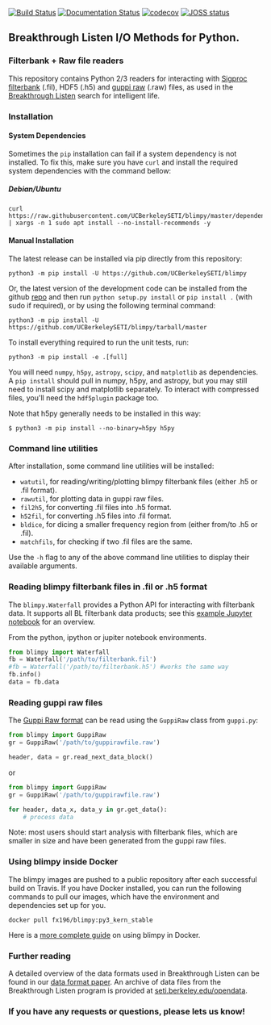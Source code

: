 [![Build Status](https://travis-ci.org/UCBerkeleySETI/blimpy.svg?branch=master)](https://travis-ci.org/UCBerkeleySETI/blimpy)
[![Documentation Status](https://readthedocs.org/projects/blimpy/badge/?version=latest)](https://blimpy.readthedocs.io/en/latest/?badge=latest)
[![codecov](https://codecov.io/gh/UCBerkeleySETI/blimpy/branch/master/graph/badge.svg)](https://codecov.io/gh/UCBerkeleySETI/blimpy)
 [![JOSS status](http://joss.theoj.org/papers/e58ef21f0a924041bf9438fd75f8aed0/status.svg)](http://joss.theoj.org/papers/e58ef21f0a924041bf9438fd75f8aed0)

## Breakthrough Listen I/O Methods for Python.

### Filterbank + Raw file readers

This repository contains Python 2/3 readers for interacting with [Sigproc filterbank](http://sigproc.sourceforge.net/sigproc.pdf) (.fil), HDF5 (.h5) and [guppi raw](https://baseband.readthedocs.io/en/stable/guppi/) (.raw) files,
as used in the [Breakthrough Listen](https://seti.berkeley.edu) search for intelligent life.


### Installation

#### System Dependencies
Sometimes the `pip` installation can fail if a system dependency is not installed. To fix this, make sure you have `curl` and install the required system dependencies with the command bellow:

##### Debian/Ubuntu
```
curl https://raw.githubusercontent.com/UCBerkeleySETI/blimpy/master/dependencies.txt | xargs -n 1 sudo apt install --no-install-recommends -y
```

#### Manual Installation

The latest release can be installed via pip directly from this repository:

```
python3 -m pip install -U https://github.com/UCBerkeleySETI/blimpy
```

Or, the latest version of the development code can be installed from the github [repo](https://github.com/UCBerkeleySETI/blimpy) and then run `python setup.py install` or `pip install .` (with sudo if required), or by using the following terminal command:

```
python3 -m pip install -U https://github.com/UCBerkeleySETI/blimpy/tarball/master
```

To install everything required to run the unit tests, run:

```
python3 -m pip install -e .[full]
```

You will need `numpy`, `h5py`, `astropy`, `scipy`, and `matplotlib` as dependencies. A `pip install` should pull in numpy, h5py, and astropy, but you may still need to install scipy and matplotlib separately.
To interact with compressed files, you'll need the `hdf5plugin` package too.

Note that h5py generally needs to be installed in this way:

```
$ python3 -m pip install --no-binary=h5py h5py
```

### Command line utilities

After installation, some command line utilities will be installed:
* `watutil`, for reading/writing/plotting blimpy filterbank files (either .h5 or .fil format).
* `rawutil`, for plotting data in guppi raw files.
* `fil2h5`, for converting .fil files into .h5 format.
* `h52fil`, for converting .h5 files into .fil format.
* `bldice`, for dicing a smaller frequency region from (either from/to .h5 or .fil).
* `matchfils`, for checking if two .fil files are the same.

Use the `-h` flag to any of the above command line utilities to display their available arguments.

### Reading blimpy filterbank files in .fil or .h5 format

The `blimpy.Waterfall`  provides a Python API for interacting with filterbank data. It supports all BL filterbank data products; see this [example Jupyter notebook](https://github.com/UCBerkeleySETI/blimpy/blob/master/examples/voyager.ipynb) for an overview.

From the python, ipython or jupiter notebook environments.

```python
from blimpy import Waterfall
fb = Waterfall('/path/to/filterbank.fil')
#fb = Waterfall('/path/to/filterbank.h5') #works the same way
fb.info()
data = fb.data
```

### Reading guppi raw files
The [Guppi Raw format](https://github.com/UCBerkeleySETI/breakthrough/blob/master/doc/RAW-File-Format.md) can be read using the `GuppiRaw` class from `guppi.py`:

```python
from blimpy import GuppiRaw
gr = GuppiRaw('/path/to/guppirawfile.raw')

header, data = gr.read_next_data_block()
```

or

```python
from blimpy import GuppiRaw
gr = GuppiRaw('/path/to/guppirawfile.raw')

for header, data_x, data_y in gr.get_data():
    # process data
```

Note: most users should start analysis with filterbank files, which are smaller in size and have been generated from the guppi raw files.

### Using blimpy inside Docker
The blimpy images are pushed to a public repository after each successful build on Travis.
If you have Docker installed, you can run the following commands to pull our images, which have the environment and dependencies set up for you.

`docker pull fx196/blimpy:py3_kern_stable`

Here is a [more complete guide](./docker_guide.md) on using blimpy in Docker.

### Further reading

A detailed overview of the data formats used in Breakthrough Listen can be found in our [data format paper](https://ui.adsabs.harvard.edu/abs/2019arXiv190607391L/abstract). An archive of data files from the Breakthrough Listen program is provided at [seti.berkeley.edu/opendata](http://seti.berkeley.edu/opendata).

### If you have any requests or questions, please lets us know!
